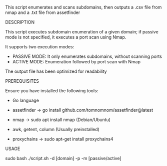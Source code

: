This script enumerates and scans subdomains, then outputs a .csv file from nmap and a .txt file from assetfinder
 

DESCRIPTION

This script executes subdomain enumeration of a given domain; if passive mode is not specified, it executes a port scan using Nmap. 

It supports two execution modes:
 
- PASSIVE MODE: It only enumerates subdomains, without scanning ports
- ACTIVE MODE:  Enumeration followed by port scan with Nmap
 
The output file has been optimized for readability
 
 
PREREQUISITES

Ensure you have installed the following tools:

- Go language
 
- assetfinder → go install github.com/tomnomnom/assetfinder@latest

- nmap → sudo apt install nmap (Debian/Ubuntu)

- awk, getent, column (Usually preinstalled)

- proxychains → sudo apt-get install proxychains4
 


USAGE


sudo bash ./script.sh -d [domain] -p -m [passive/active]
